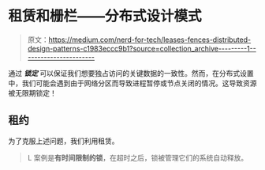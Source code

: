 # 租赁和栅栏——分布式设计模式

> 原文：<https://medium.com/nerd-for-tech/leases-fences-distributed-design-patterns-c1983eccc9b1?source=collection_archive---------1----------------------->

通过 ***锁定*** 可以保证我们想要独占访问的关键数据的一致性。然而，在分布式设置中，我们可能会遇到由于网络分区而导致进程暂停或节点关闭的情况。这导致资源被无限期锁定！

## 租约

为了克服上述问题，我们利用租赁。

> L 案例是**有时间限制的锁**，在超时之后，锁被管理它们的系统自动释放。
